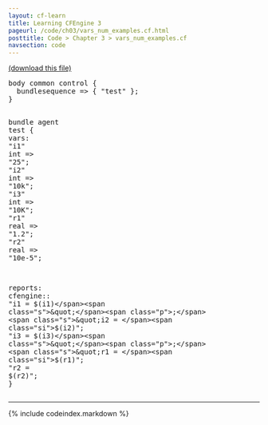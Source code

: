 ```yaml
---
layout: cf-learn
title: Learning CFEngine 3
pageurl: /code/ch03/vars_num_examples.cf.html
posttitle: Code > Chapter 3 > vars_num_examples.cf
navsection: code
---
```


[(download this file)](https://raw.github.com/zzamboni/cf-learn.info/master/src/ch03/vars_num_examples.cf)

<div class="highlight"><pre><span class="k">body</span> <span class="k">common</span> <span class="k">control</span> <span class="p">{</span>
  <span class="kr">bundlesequence</span> <span class="o">=&gt;</span> <span class="p">{</span> <span class="s">&quot;test&quot;</span> <span class="p">};</span>
<span class="p">}</span>

<span class="k">bundle</span> <span class="k">agent</span> <span class="nf">test</span>
<span class="p">{</span>
  <span class="kd">vars</span><span class="p">:</span>
    <span class="p">&quot;</span><span class="nv">i1</span><span class="p">&quot;</span> <span class="kt">int</span> <span class="o">=&gt;</span> <span class="s">&quot;25&quot;</span><span class="p">;</span>
    <span class="p">&quot;</span><span class="nv">i2</span><span class="p">&quot;</span> <span class="kt">int</span> <span class="o">=&gt;</span> <span class="s">&quot;10k&quot;</span><span class="p">;</span>
    <span class="p">&quot;</span><span class="nv">i3</span><span class="p">&quot;</span> <span class="kt">int</span> <span class="o">=&gt;</span> <span class="s">&quot;10K&quot;</span><span class="p">;</span>
    <span class="p">&quot;</span><span class="nv">r1</span><span class="p">&quot;</span> <span class="kt">real</span> <span class="o">=&gt;</span> <span class="s">&quot;1.2&quot;</span><span class="p">;</span>
    <span class="p">&quot;</span><span class="nv">r2</span><span class="p">&quot;</span> <span class="kt">real</span> <span class="o">=&gt;</span> <span class="s">&quot;10e-5&quot;</span><span class="p">;</span>

  <span class="kd">reports</span><span class="p">:</span>
    <span class="nc">cfengine</span><span class="p">::</span>
      <span class="s">&quot;i1 = </span><span class="si">$(i1)</span><span class="s">&quot;</span><span class="p">;</span>
      <span class="s">&quot;i2 = </span><span class="si">$(i2)</span><span class="s">&quot;</span><span class="p">;</span>
      <span class="s">&quot;i3 = </span><span class="si">$(i3)</span><span class="s">&quot;</span><span class="p">;</span>
      <span class="s">&quot;r1 = </span><span class="si">$(r1)</span><span class="s">&quot;</span><span class="p">;</span>
      <span class="s">&quot;r2 = </span><span class="si">$(r2)</span><span class="s">&quot;</span><span class="p">;</span>
<span class="p">}</span>
</pre></div>


----

{% include codeindex.markdown %}
